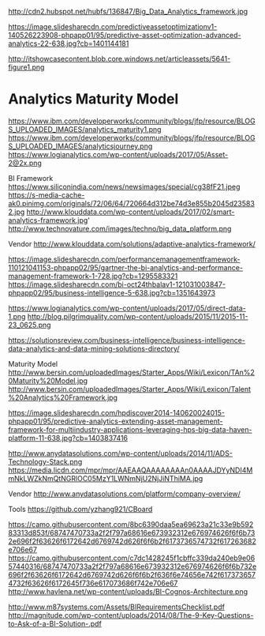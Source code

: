 
http://cdn2.hubspot.net/hubfs/136847/Big_Data_Analytics_framework.jpg

https://image.slidesharecdn.com/predictiveassetoptimizationv1-140526223908-phpapp01/95/predictive-asset-optimization-advanced-analytics-22-638.jpg?cb=1401144181

http://itshowcasecontent.blob.core.windows.net/articleassets/5641-figure1.png

# Analytics Maturity Model
https://www.ibm.com/developerworks/community/blogs/jfp/resource/BLOGS_UPLOADED_IMAGES/analytics_maturity1.png
https://www.ibm.com/developerworks/community/blogs/jfp/resource/BLOGS_UPLOADED_IMAGES/analyticsjourney.png
https://www.logianalytics.com/wp-content/uploads/2017/05/Asset-2@2x.png

BI Framework
https://www.siliconindia.com/news/newsimages/special/cg38fF21.jpeg
https://s-media-cache-ak0.pinimg.com/originals/72/06/64/720664d312be74d3e855b2045d235832.jpg
http://www.klouddata.com/wp-content/uploads/2017/02/smart-analytics-framework.jpg'
http://www.technovature.com/images/techno/big_data_platform.png

Vendor
http://www.klouddata.com/solutions/adaptive-analytics-framework/

	
https://image.slidesharecdn.com/performancemanagementframework-110121041153-phpapp02/95/gartner-the-bi-analytics-and-performance-management-framework-1-728.jpg?cb=1295583321
https://image.slidesharecdn.com/bi-oct24thbalav1-121031003847-phpapp02/95/business-intelligence-5-638.jpg?cb=1351643973


https://www.logianalytics.com/wp-content/uploads/2017/05/direct-data-1.png
http://blog.pilgrimquality.com/wp-content/uploads/2015/11/2015-11-23_0625.png

https://solutionsreview.com/business-intelligence/business-intelligence-data-analytics-and-data-mining-solutions-directory/

Maturity Model
http://www.bersin.com/uploadedImages/Starter_Apps/Wiki/Lexicon/TAn%20Maturity%20Model.jpg
http://www.bersin.com/uploadedImages/Starter_Apps/Wiki/Lexicon/Talent%20Analytics%20Framework.jpg

https://image.slidesharecdn.com/hpdiscover2014-140620024015-phpapp01/95/predictive-analytics-extending-asset-management-framework-for-multiindustry-applications-leveraging-hps-big-data-haven-platform-11-638.jpg?cb=1403837416


http://www.anydatasolutions.com/wp-content/uploads/2014/11/ADS-Technology-Stack.png
https://media.licdn.com/mpr/mpr/AAEAAQAAAAAAAAn0AAAAJDYyNDI4MmNkLWZkNmQtNGRlOC05MzY1LWNmNjU2NjJiNThiMA.jpg

Vendor
http://www.anydatasolutions.com/platform/company-overview/

Tools
https://github.com/yzhang921/CBoard


https://camo.githubusercontent.com/8bc6390daa5ea69623a21c33e9b59283313d853f/68747470733a2f2f797a68616e673932312e676974626f6f6b732e696f2f63626f6172642d6769742d626f6f6b2f6173736574732f617263682e706e67
https://camo.githubusercontent.com/c7dc1428245f1cbffc339da240eb9e0657440316/68747470733a2f2f797a68616e673932312e676974626f6f6b732e696f2f63626f6172642d6769742d626f6f6b2f636f6e74656e742f6173736574732f63626f6172645f736e617073686f742e706e67
http://www.havlena.net/wp-content/uploads/BI-Cognos-Architecture.png


http://www.m87systems.com/Assets/BIRequirementsChecklist.pdf
http://magnitude.com/wp-content/uploads/2014/08/The-9-Key-Questions-to-Ask-of-a-BI-Solution-.pdf
